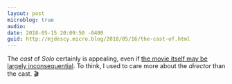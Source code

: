 ```yaml
---
layout: post
microblog: true
audio: 
date: 2018-05-15 20:09:50 -0400
guid: http://mjdescy.micro.blog/2018/05/16/the-cast-of.html
---
```

The _cast_ of _Solo_ certainly is  appealing, even if [the movie itself may be largely inconsequential](https://slate.com/culture/2018/05/solo-the-new-star-wars-movie-reviewed.html). To think, I used to care more about the _director_ than the cast. 🎬
